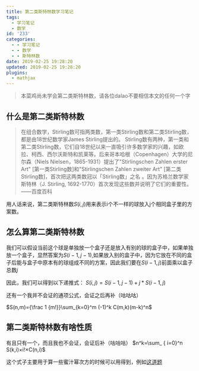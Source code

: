 ```yaml
---
title: 第二类斯特林数学习笔记
tags:
  - 学习笔记
  - 数学
id: '233'
categories:
  - - 学习笔记
  - - 数学
  - - 斯特林数
date: 2019-02-25 19:28:20
updated: 2019-02-25 19:28:20
plugins:
  - mathjax
---
```


> 本菜鸡尚未学会第二类斯特林数，请各位dalao不要相信本文的任何一个字

## 什么是第二类斯特林数

> 在组合数学，Stirling数可指两类数，第一类Stirling数和第二类Stirling数，都是由18世纪数学家James Stirling提出的。 Stirling数有两种，第一类和第二类Stirling数，它们自18世纪以来一直吸引许多数学家的兴趣，如欧拉、柯西、西尔沃斯特和凯莱等。后来哥本哈根（Copenhagen）大学的尼尔森（Niels Nielsen，1865-1931）提出了"Stirlingschen Zahlen erster Art" \[第一类Stirling数\]和"Stirlingschen Zahlen zweiter Art" \[第二类Stirling数\]，首次把这两类数冠以「Stirling数」之名 。因为苏格兰数学家斯特林（J. Stirling, 1692-1770）首次发现这些数并说明了它们的重要性。 ——百度百科

用人话来说，第二类斯特林数$S(i,j)$用来表示i个不一样的球放入j个相同盒子里的方案数。

## 怎么算第二类斯特林数

我们可以假设当前这个球是单独放一个盒子还是放入有别的球的盒子中，如果单独放一个盒子，显然答案为$S(i-1,j-1)$,如果放入别的盒子中，因为它放在不同的盒子后能与盒子中原本有的球组成不同的方案，因此我们要在$S(i-1,j)$前面乘以盒子总数$j$ 

因此，我们可以得到以下递推式： $S(i,j)=S(i-1,j-1)+j*S(i-1,j)$ 

还有一个我并不会证的通项公式，会证之后再补（咕咕咕） 

$S(n,m)={\frac 1 {m!}}\sum_{k=0}^m (-1)^k C(m,k)(m-k)^n$


## 第二类斯特林数有啥性质

有且只有一个，而且我也不会证，会证后补（咕咕咕） $n^k=\sum_ { i=0}^n S(k,i)×i!×C(n,i)$ 

这个式子主要用于算一些蜜汁幂次方的时候可以用得到，例如[这道题](https://www.luogu.org/problemnew/show/CF932E)